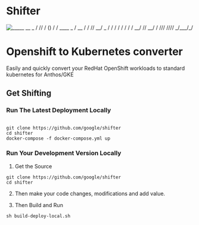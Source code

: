 # Shifter


![\
   _____ __    _ ______\
  / ___// /_  (_) __/ /____  _____\
  \__ \/ __ \/ / /_/ __/ _ \/ ___/\
 ___/ / / / / / __/ /_/  __/ /\
/____/_/ /_/_/_/  \__/\___/_/\
\
](/docs/logo-shifter.png "Shifter Logo") 


# Openshift to Kubernetes converter

Easily and quickly convert your RedHat OpenShift workloads to standard kubernetes for Anthos/GKE



## Get Shifting

### Run The Latest Deployment Locally 

```

git clone https://github.com/google/shifter 
cd shifter
docker-compose -f docker-compose.yml up

```

### Run Your Development Version Locally 

1) Get the Source

```
git clone https://github.com/google/shifter 
cd shifter
```

2) Then  make your code changes, modifications and add value.

3) Then Build and Run 

```
sh build-deploy-local.sh
```
